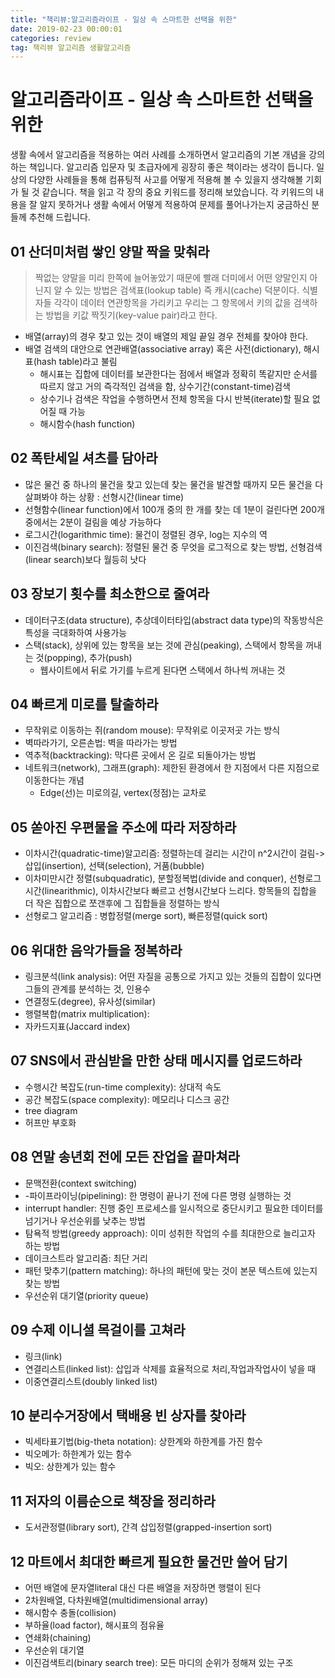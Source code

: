 ```yaml
---
title: "책리뷰:알고리즘라이프 - 일상 속 스마트한 선택을 위한"
date: 2019-02-23 00:00:01 
categories: review
tag: 책리뷰 알고리즘 생활알고리즘
---
```


# 알고리즘라이프 - 일상 속 스마트한 선택을 위한

생활 속에서 알고리즘을 적용하는 여러 사례를 소개하면서 알고리즘의 기본 개념을 강의하는 책입니다. 알고리즘 입문자 및 초급자에게 굉장히 좋은 책이라는 생각이 듭니다. 일상의 다양한 사례들을 통해 컴퓨팅적 사고를 어떻게 적용해 볼 수 있을지 생각해볼 기회가 될 것 같습니다. 책을 읽고 각 장의 중요 키워드를 정리해 보았습니다. 각 키워드의 내용을 잘 알지 못하거나 생활 속에서 어떻게 적용하여 문제를 풀어나가는지 궁금하신 분들께 추천해 드립니다. 

## 01 산더미처럼 쌓인 양말 짝을 맞춰라
> 짝없는 양말을 미리 한쪽에 늘어놓았기 때문에 빨래 더미에서 어떤 양말인지 아닌지 알 수 있는 방법은 검색표(lookup table) 즉 캐시(cache) 덕분이다.
식별자들 각각이 데이터 연관항목을 가리키고 우리는 그 항목에서 키의 값을 검색하는 방법을 키값 짝짓기(key-value pair)라고 한다.
* 배열(array)의 경우 찾고 있는 것이 배열의 제일 끝일 경우 전체를 찾아야 한다.
* 배열 검색의 대안으로 연관배열(associative array) 혹은 사전(dictionary), 해시표(hash table)라고 불림
	* 해시표는 집합에 데이터를 보관한다는 점에서 배열과 정확히 똑같지만 순서를 따르지 않고 거의 즉각적인 검색을 함, 상수기간(constant-time)검색
	* 상수기나 검색은 작업을 수행하면서 전체 항목을 다시 반복(iterate)할 필요 없어질 때 가능
	* 해시함수(hash function)
		
## 02 폭탄세일 셔츠를 담아라
* 많은 물건 중 하나의 물건을 찾고 있는데 찾는 물건을 발견할 때까지 모든 물건을 다 살펴봐야 하는 상황 : 선형시간(linear time)
* 선형함수(linear function)에서 100개 중의 한 개를 찾는 데 1분이 걸린다면 200개 중에서는 2분이 걸림을 예상 가능하다
* 로그시간(logarithmic time): 물건이 정렬된 경우, log는 지수의 역
* 이진검색(binary search): 정렬된 물건 중 무엇을 로그적으로 찾는 방법, 선형검색(linear search)보다 월등히 낫다

## 03 장보기 횟수를 최소한으로 줄여라
* 데이터구조(data structure), 추상데이터타입(abstract data type)의 작동방식은 특성을 극대화하여 사용가능
* 스택(stack), 상위에 있는 항목을 보는 것에 관심(peaking), 스택에서 항목을 꺼내는 것(popping), 추가(push)
	* 웹사이트에서 뒤로 가기를 누르게 된다면 스택에서 하나씩 꺼내는 것
	
## 04 빠르게 미로를 탈출하라
* 무작위로 이동하는 쥐(random mouse): 무작위로 이곳저곳 가는 방식
* 벽따라가기, 오른손법: 벽을 따라가는 방법
* 역추적(backtracking): 막다른 곳에서 온 길로 되돌아가는 방법
* 네트워크(network), 그래프(graph): 제한된 환경에서 한 지점에서 다른 지점으로 이동한다는 개념
	* Edge(선)는 미로의길, vertex(정점)는 교차로
	
## 05 쏟아진 우편물을 주소에 따라 저장하라
* 이차시간(quadratic-time)알고리즘: 정렬하는데 걸리는 시간이 n^2시간이 걸림-> 삽입(insertion), 선택(selection), 거품(bubble)
* 이차미만시간 정렬(subquadratic), 분할정복법(divide and conquer), 선형로그시간(linearithmic), 이차시간보다 빠르고 선형시간보다 느리다. 항목들의 집합을 더 작은 집합으로 쪼갠후에 그 집합들을 정렬하는 방식
* 선형로그 알고리즘 : 병합정렬(merge sort), 빠른정렬(quick sort)

## 06 위대한 음악가들을 정복하라
* 링크분석(link analysis): 어떤 자질을 공통으로 가지고 있는 것들의 집합이 있다면 그들의 관계를 분석하는 것, 인용수
* 연결정도(degree), 유사성(similar)
* 행렬복합(matrix multiplication): 
* 자카드지표(Jaccard index)

## 07 SNS에서 관심받을 만한 상태 메시지를 업로드하라
* 수행시간 복잡도(run-time complexity): 상대적 속도
* 공간 복잡도(space complexity): 메모리나 디스크 공간
* tree diagram
* 허프만 부호화
	
## 08 연말 송년회 전에 모든 잔업을 끝마쳐라
* 문맥전환(context switching)
* -파이프라이닝(pipelining): 한 명령이 끝나기 전에 다른 명령 실행하는 것
* interrupt handler: 진행 중인 프로세스를 일시적으로 중단시키고 필요한 데이터를 넘기거나 우선순위를 낮추는 방법
* 탐욕적 방법(greedy approach): 이미 성취한 작업의 수를 최대한으로 늘리고자 하는 방법
* 데이크스트라 알고리즘: 최단 거리
* 패턴 맞추기(pattern matching): 하나의 패턴에 맞는 것이 본문 텍스트에 있는지 찾는 방법
* 우선순위 대기열(priority queue)
	
## 09 수제 이니셜 목걸이를 고쳐라
* 링크(link)
* 연결리스트(linked list): 삽입과 삭제를 효율적으로 처리,작업과작업사이 넣을 때
* 이중연결리스트(doubly linked list) 

## 10 분리수거장에서 택배용 빈 상자를 찾아라
* 빅세타표기법(big-theta notation): 상한계와 하한계를 가진 함수
* 빅오메가: 하한계가 있는 함수
* 빅오: 상한계가 있는 함수


## 11 저자의 이름순으로 책장을 정리하라
* 도서관정렬(library sort), 간격 삽입정렬(grapped-insertion sort)

## 12 마트에서 최대한 빠르게 필요한 물건만 쓸어 담기
* 어떤 배열에 문자열literal 대신 다른 배열을 저장하면 행렬이 된다
* 2차원배열, 다차원배열(multidimensional array)
* 해시함수 충돌(collision)
* 부하율(load factor), 해시표의 점유율
* 연쇄화(chaining)
* 우선순위 대기열
* 이진검색트리(binary search tree): 모든 마디의 순위가 정해져 있는 구조
